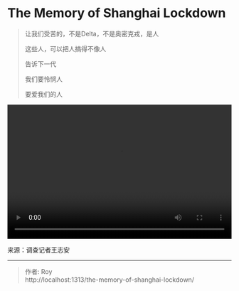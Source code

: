 # The Memory of Shanghai Lockdown


<!--more-->

> 让我们受苦的，不是Delta，不是奥密克戎，是人
> 
> 这些人，可以把人搞得不像人
> 
> 告诉下一代
> 
> 我们要怜悯人
> 
> 要爱我们的人

<!--more-->
<div style="position: relative; padding: 30% 45%;">
<video style="position: absolute; width: 100%; height: 100%; left: 0; top: 0;" controls>
    <source src="https://royleo.com/upload/2022/06/The_Memory_of_Shanghai_Lockdown_20220603.mp4" type="video/mp4">
</video>
</div>

来源：调查记者王志安


---

> 作者: Roy  
> http://localhost:1313/the-memory-of-shanghai-lockdown/
